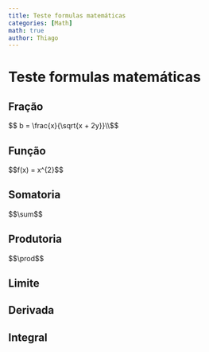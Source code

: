 ```yaml
---
title: Teste formulas matemáticas
categories: [Math]
math: true
author: Thiago 
---
```


<h1>Teste formulas matemáticas</h1>

<h2>Fração</h2>
$$ b = \frac{x}{\sqrt{x + 2y}}\\$$

<h2>Função</h2>
$$f(x) = x^{2}$$

<h2>Somatoria</h2>
$$\sum$$

<h2>Produtoria</h2>
$$\prod$$

<h2>Limite</h2>

<h2>Derivada</h2>

<h2>Integral</h2>

